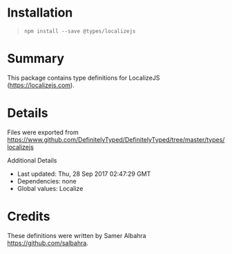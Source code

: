 # Installation
> `npm install --save @types/localizejs`

# Summary
This package contains type definitions for LocalizeJS (https://localizejs.com).

# Details
Files were exported from https://www.github.com/DefinitelyTyped/DefinitelyTyped/tree/master/types/localizejs

Additional Details
 * Last updated: Thu, 28 Sep 2017 02:47:29 GMT
 * Dependencies: none
 * Global values: Localize

# Credits
These definitions were written by Samer Albahra <https://github.com/salbahra>.
